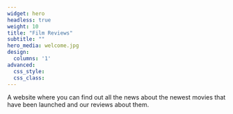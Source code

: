 ```yaml
---
widget: hero  
headless: true 
weight: 10  
title: "Film Reviews"
subtitle: ""
hero_media: welcome.jpg
design:
  columns: '1'
advanced:
  css_style:
  css_class:
---
```


A website where you can find out all the news about the newest movies that have been launched and our reviews about them.
